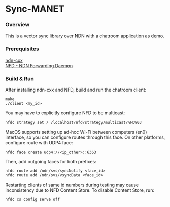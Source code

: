 # Sync-MANET
### Overview

This is a vector sync library over NDN with a chatroom application as demo. 

### Prerequisites

[ndn-cxx](https://github.com/named-data/ndn-cxx)  
[NFD - NDN Forwarding Daemon](https://github.com/named-data/NFD)

### Build & Run

After installing ndn-cxx and NFD, build and run the chatroom client:
```
make
./client <my_id>
```

You may have to explicitly configure NFD to be multicast:
```bash
nfdc strategy set / /localhost/nfd/strategy/multicast/%FD%03
```

MacOS supports setting up ad-hoc Wi-Fi between computers (en0) interface, so you can configure routes through this face. On other platforms, configure route with UDP4 face:

```
nfdc face create udp4://<ip_other>::6363
```

Then, add outgoing faces for both prefixes:

```
nfdc route add /ndn/svs/syncNotify <face_id>
nfdc route add /ndn/svs/vsyncData <face_id>
```

Restarting clients of same id numbers during testing may cause inconsistency due to NFD Content Store. To disable Content Store, run:

```
nfdc cs config serve off
```